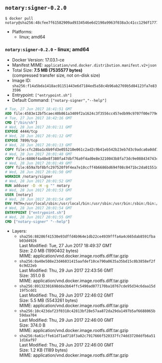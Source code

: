 ## `notary:signer-0.2.0`

```console
$ docker pull notary@sha256:48cfee7f61582909ad9334546e6d2190a9963f038a3c41cc129df1777fa789c1
```

-	Platforms:
	-	linux; amd64

### `notary:signer-0.2.0` - linux; amd64

-	Docker Version: 17.03.1-ce
-	Manifest MIME: `application/vnd.docker.distribution.manifest.v2+json`
-	Total Size: **7.5 MB (7535577 bytes)**  
	(compressed transfer size, not on-disk size)
-	Image ID: `sha256:f14a5bda1418ac01151443e6d7184ed5a58c4b96ab2769b5d84123fa7e833596`
-	Entrypoint: `["entrypoint.sh"]`
-	Default Command: `["notary-signer","--help"]`

```dockerfile
# Tue, 27 Jun 2017 18:41:51 GMT
ADD file:4583e12bf5caec40b861a3409f2a1624c3f3556cc457edb99c9707f00e779e45 in / 
# Tue, 27 Jun 2017 18:42:16 GMT
CMD ["/bin/sh"]
# Wed, 28 Jun 2017 20:01:11 GMT
EXPOSE 4444/tcp
# Wed, 28 Jun 2017 20:01:12 GMT
EXPOSE 7899/tcp
# Wed, 28 Jun 2017 20:01:13 GMT
COPY file:cfc28ba1c6b9fd3e055210e061c2ad2c9b41eb542b23eb7d3c9adca0a0dd775d in /notary/signer/ 
# Wed, 28 Jun 2017 20:01:48 GMT
COPY file:6806f4a48e8f380fa47dbf76a9f4ad0e8e3210043b8fa73dc9e088434743cd79 in /notary/signer/ 
# Wed, 28 Jun 2017 20:01:49 GMT
COPY file:659a7bf8bfc297520f9f4ea7e10ccff4b6686bd694f08c0471bc2da01551deb8 in /notary/signer/ 
# Wed, 28 Jun 2017 20:01:50 GMT
WORKDIR /notary/signer
# Wed, 28 Jun 2017 20:01:52 GMT
RUN adduser -D -H -g "" notary
# Wed, 28 Jun 2017 20:01:53 GMT
USER [notary]
# Wed, 28 Jun 2017 20:01:54 GMT
ENV PATH=/usr/local/sbin:/usr/local/bin:/usr/sbin:/usr/bin:/sbin:/bin:/notary/signer
# Wed, 28 Jun 2017 20:01:54 GMT
ENTRYPOINT ["entrypoint.sh"]
# Wed, 28 Jun 2017 20:01:55 GMT
CMD ["notary-signer" "--help"]
```

-	Layers:
	-	`sha256:88286f41530e93dffd4b964e1db22ce4939fffa4a4c665dab8591fbab03d4926`  
		Last Modified: Tue, 27 Jun 2017 18:49:37 GMT  
		Size: 2.0 MB (1990402 bytes)  
		MIME: application/vnd.docker.image.rootfs.diff.tar.gzip
	-	`sha256:0a40e508e23d46031415aafdef10ce790a0635a35bd15c0b3858ef2f6c9d22eb`  
		Last Modified: Thu, 29 Jun 2017 22:43:56 GMT  
		Size: 351.0 B  
		MIME: application/vnd.docker.image.rootfs.diff.tar.gzip
	-	`sha256:89132301698dda3b64ffc5490ad077170ba10767cde95d34c6daa15d19f5cdd1`  
		Last Modified: Thu, 29 Jun 2017 22:46:02 GMT  
		Size: 5.5 MB (5543261 bytes)  
		MIME: application/vnd.docker.image.rootfs.diff.tar.gzip
	-	`sha256:10c423daf23f0318c42813bf28e57aa872da29da1497b5af6688065b59daa704`  
		Last Modified: Thu, 29 Jun 2017 22:46:00 GMT  
		Size: 374.0 B  
		MIME: application/vnd.docker.image.rootfs.diff.tar.gzip
	-	`sha256:6a61cffe61d71ad718f3a02c7917666f520337fc74dd3720ddfb6a511d16af97`  
		Last Modified: Thu, 29 Jun 2017 22:46:00 GMT  
		Size: 1.2 KB (1189 bytes)  
		MIME: application/vnd.docker.image.rootfs.diff.tar.gzip
